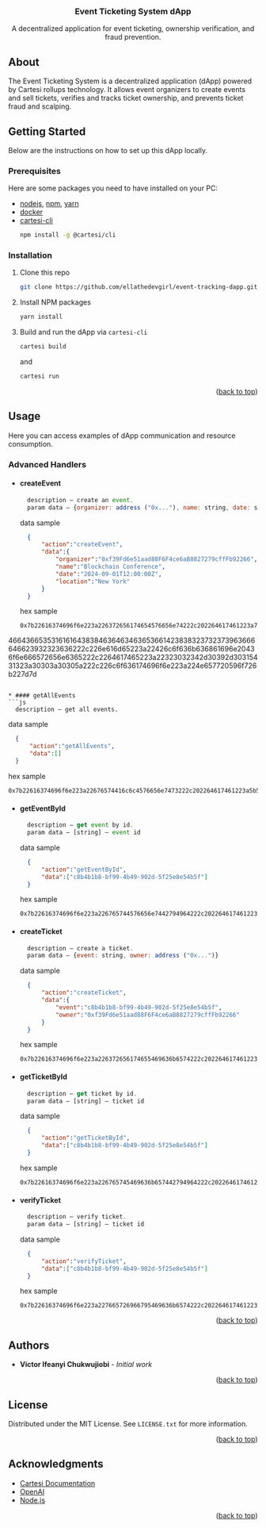 <a id="readme-top"></a>

<!-- PROJECT LOGO -->
<br />
<div align="center">
  <h3 align="center">Event Ticketing System dApp</h3>

  <p align="center">
    A decentralized application for event ticketing, ownership verification, and fraud prevention.
  </p>
</div>

## About

The Event Ticketing System is a decentralized application (dApp) powered by Cartesi rollups technology. It allows event organizers to create events and sell tickets, verifies and tracks ticket ownership, and prevents ticket fraud and scalping.

## Getting Started

Below are the instructions on how to set up this dApp locally.

### Prerequisites

Here are some packages you need to have installed on your PC:

* [nodejs](https://nodejs.org/en), [npm](https://docs.npmjs.com/cli/v10/configuring-npm/install), [yarn](https://classic.yarnpkg.com/lang/en/docs/install/#debian-stable) 
* [docker](https://docs.docker.com/get-docker/)
* [cartesi-cli](https://docs.cartesi.io/cartesi-rollups/1.3/development/migration/#install-cartesi-cli)
  ```sh
  npm install -g @cartesi/cli
  ```

### Installation

1. Clone this repo
   ```sh
   git clone https://github.com/ellathedevgirl/event-tracking-dapp.git
   ```
2. Install NPM packages
   ```sh
   yarn install
   ```
3. Build and run the dApp via `cartesi-cli`
   ```sh
   cartesi build 
   ```
   and
   ```sh
   cartesi run 
   ```

<p align="right">(<a href="#readme-top">back to top</a>)</p>

## Usage

Here you can access examples of dApp communication and resource consumption.

### Advanced Handlers

* #### createEvent
  ```js
    description — create an event.
    param data — {organizer: address ("0x..."), name: string, date: string, location: string}
  ```
  data sample
  ```json
    {
        "action":"createEvent", 
        "data":{
            "organizer":"0xf39Fd6e51aad88F6F4ce6aB8827279cffFb92266",
            "name":"Blockchain Conference",
            "date":"2024-09-01T12:00:00Z",
            "location":"New York"
        }
    } 
  ```
  hex sample
  ``` 
  0x7b22616374696f6e223a226372656174654576656e74222c202264617461223a7b226f7267616e697a6572223a223078663339

46643665353161616438384636463463653661423838323732373963666646623932323636222c226e616d65223a22426c6f636b636861696e20436f6e666572656e6365222c2264617465223a22323032342d30392d30315431323a30303a30305a222c226c6f636174696f6e223a224e657720596f726b227d7d
  ```

* #### getAllEvents
  ```js
    description — get all events.
  ```
  data sample
  ```json
    {
        "action":"getAllEvents", 
        "data":[]
    } 
  ```
  hex sample
  ``` 
  0x7b22616374696f6e223a22676574416c6c4576656e7473222c202264617461223a5b5d7d
  ```

* #### getEventById
  ```js
    description — get event by id.
    param data — [string] — event id
  ```
  data sample
  ```json
    {
        "action":"getEventById", 
        "data":["c8b4b1b8-bf99-4b49-902d-5f25e8e54b5f"]
    } 
  ```
  hex sample
  ``` 
  0x7b22616374696f6e223a226765744576656e7442794964222c202264617461223a5b2263386234623162382d626639392d346234392d393032642d356632356538653534623566225d7d
  ```

* #### createTicket
  ```js
    description — create a ticket.
    param data — {event: string, owner: address ("0x...")}
  ```
  data sample
  ```json
    {
        "action":"createTicket", 
        "data":{
            "event":"c8b4b1b8-bf99-4b49-902d-5f25e8e54b5f",
            "owner":"0xf39Fd6e51aad88F6F4ce6aB8827279cffFb92266"
        }
    } 
  ```
  hex sample
  ``` 
  0x7b22616374696f6e223a226372656174655469636b6574222c202264617461223a7b226576656e74223a2263386234623162382d626639392d346234392d393032642d356632356538653534623566222c226f776e6572223a22307866333946643665353161616438384636463463653661423838323732373963666646623932323636227d7d
  ```

* #### getTicketById
  ```js
    description — get ticket by id.
    param data — [string] — ticket id
  ```
  data sample
  ```json
    {
        "action":"getTicketById", 
        "data":["c8b4b1b8-bf99-4b49-902d-5f25e8e54b5f"]
    } 
  ```
  hex sample
  ``` 
  0x7b22616374696f6e223a226765745469636b657442794964222c202264617461223a5b2263386234623162382d626639392d346234392d393032642d356632356538653534623566225d7d
  ```

* #### verifyTicket
  ```js
    description — verify ticket.
    param data — [string] — ticket id
  ```
  data sample
  ```json
    {
        "action":"verifyTicket", 
        "data":["c8b4b1b8-bf99-4b49-902d-5f25e8e54b5f"]
    } 
  ```
  hex sample
  ``` 
  0x7b22616374696f6e223a227665726966795469636b6574222c202264617461223a5b2263386234623162382d626639392d346234392d393032642d356632356538653534623566225d7d
  ```

<p align="right">(<a href="#readme-top">back to top</a>)</p>

## Authors

* **Victor Ifeanyi Chukwujiobi** - *Initial work*

<p align="right">(<a href="#readme-top">back to top</a>)</p>

## License

Distributed under the MIT License. See `LICENSE.txt` for more information.

<p align="right">(<a href="#readme-top">back to top</a>)</p>

## Acknowledgments

* [Cartesi Documentation](https://docs.cartesi.io)
* [OpenAI](https://openai.com)
* [Node.js](https://nodejs.org/en/)

<p align="right">(<a href="#readme-top">back to top</a>)</p>